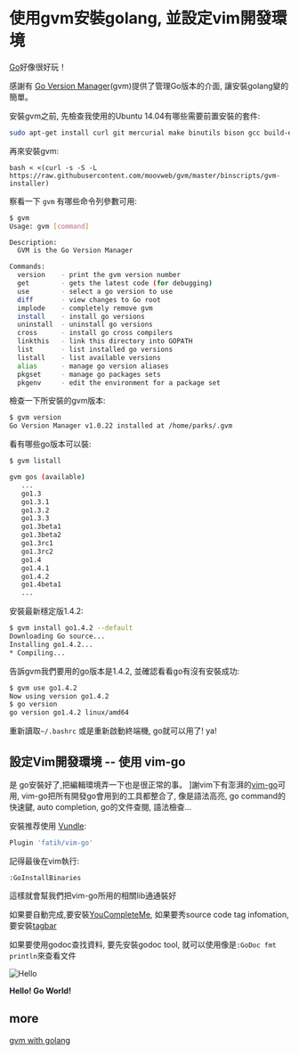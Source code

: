 # 使用gvm安裝golang, 並設定vim開發環境

[Go](https://golang.org/)好像很好玩！

感謝有 [Go Version Manager](https://github.com/moovweb/gvm)(gvm)提供了管理Go版本的介面, 讓安裝golang變的簡單。

安裝gvm之前, 先檢查我使用的Ubuntu 14.04有哪些需要前置安裝的套件: 

``` bash 
sudo apt-get install curl git mercurial make binutils bison gcc build-essential
```

再來安裝gvm:

```
bash < <(curl -s -S -L https://raw.githubusercontent.com/moovweb/gvm/master/binscripts/gvm-installer)
```

察看一下 `gvm` 有哪些命令列參數可用: 

``` bash
$ gvm
Usage: gvm [command]

Description:
  GVM is the Go Version Manager

Commands:
  version    - print the gvm version number
  get        - gets the latest code (for debugging)
  use        - select a go version to use
  diff       - view changes to Go root
  implode    - completely remove gvm
  install    - install go versions
  uninstall  - uninstall go versions
  cross      - install go cross compilers
  linkthis   - link this directory into GOPATH
  list       - list installed go versions
  listall    - list available versions
  alias      - manage go version aliases
  pkgset     - manage go packages sets
  pkgenv     - edit the environment for a package set
```

檢查一下所安裝的gvm版本:

``` bash
$ gvm version
Go Version Manager v1.0.22 installed at /home/parks/.gvm
```

看有哪些go版本可以裝: 

``` bash
$ gvm listall

gvm gos (available)
   ...
   go1.3
   go1.3.1
   go1.3.2
   go1.3.3
   go1.3beta1
   go1.3beta2
   go1.3rc1
   go1.3rc2
   go1.4
   go1.4.1
   go1.4.2
   go1.4beta1
   ...
```

安裝最新穩定版1.4.2: 

``` bash
$ gvm install go1.4.2 --default
Downloading Go source...
Installing go1.4.2...
* Compiling...
```

告訴gvm我們要用的go版本是1.4.2, 並確認看看go有沒有安裝成功:

``` bash 
$ gvm use go1.4.2
Now using version go1.4.2
$ go version
go version go1.4.2 linux/amd64
```

重新讀取`~/.bashrc` 或是重新啟動終端機, go就可以用了! ya!

## 設定Vim開發環境 -- 使用 vim-go
是
go安裝好了,把編輯環境弄一下也是很正常的事。 ]謝vim下有澎湃的[vim-go](https://github.com/fatih/vim-go)可用, vim-go把所有開發go會用到的工具都整合了, 像是語法高亮, go command的快速鍵, auto completion, go的文件查閱, 語法檢查... 

安裝推荐使用 [Vundle](https://github.com/gmarik/vundle): 

``` bash
Plugin 'fatih/vim-go'
```

記得最後在vim執行: 

```
:GoInstallBinaries
```

這樣就會幫我們把vim-go所用的相關lib通通裝好

如果要自動完成,要安裝[YouCompleteMe](https://github.com/Valloric/YouCompleteMe), 如果要秀source code tag infomation, 要安裝[tagbar](https://github.com/majutsushi/tagbar)

如果要使用godoc查找資料, 要先安裝godoc tool, 就可以使用像是`:GoDoc fmt println`來查看文件

![Hello](http://i.imgur.com/T2FL1Lr.jpg) 

**Hello! Go World!**

## more

[gvm with golang](http://www.ascent.io/blog/2014/03/11/gvm-with-golang/)


